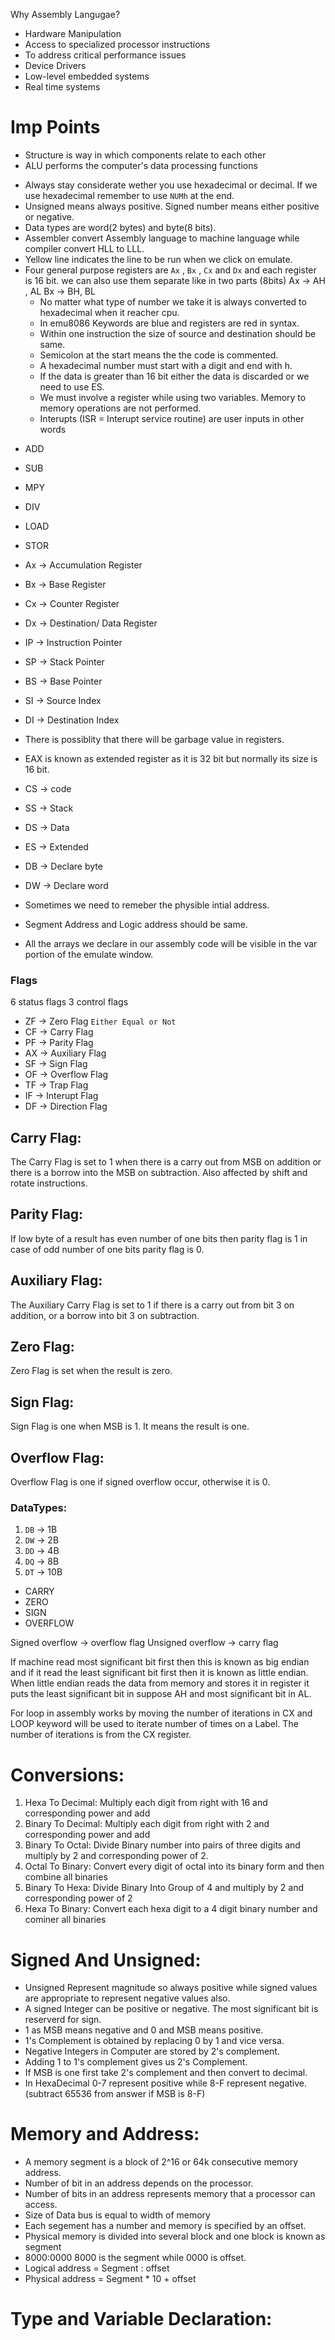 Why Assembly Langugae?
- Hardware Manipulation
- Access to specialized processor instructions
- To address critical performance issues
- Device Drivers
- Low-level embedded systems
- Real time systems

# Imp Points
- Structure is way in which components relate to each other
- ALU performs the computer's data processing functions
*  Always stay considerate wether you use hexadecimal or decimal. If we use hexadecimal remember to use `NUMh` at the end.
* Unsigned means always positive. Signed number means either positive or negative.
* Data types are word(2 bytes) and byte(8 bits).
* Assembler convert Assembly language to machine language while compiler convert HLL to LLL.
* Yellow line indicates the line to be run when we click on emulate.
* Four general purpose registers are `Ax` , `Bx` , `Cx` and `Dx` and each register is 16 bit. we can also use them separate like in two parts (8bits) 
  Ax -> AH , AL
  Bx -> BH, BL
  * No matter what type of number we take it is always converted to hexadecimal when it reacher cpu.
  * In emu8086 Keywords are blue and registers are red in syntax.
  * Within one instruction the size of source and destination should be same.
  * Semicolon at the start means the the code is commented.
  * A hexadecimal number must start with a digit and end with h.
  * If the data is greater than 16 bit either the data is discarded or we need to use ES.
  * We must involve a register while using two variables. Memory to memory operations are not performed.
  * Interupts (ISR = Interupt service routine) are user inputs in other words

- ADD
- SUB
- MPY
- DIV
- LOAD
- STOR

- Ax -> Accumulation Register
- Bx -> Base Register 
- Cx -> Counter Register
- Dx ->  Destination/ Data Register
* IP  -> Instruction Pointer
* SP -> Stack Pointer
* BS -> Base Pointer
* SI -> Source Index
* DI -> Destination Index

* There is possiblity that there will be garbage value in registers.
* EAX is known as extended register as it is 32 bit but normally its size is 16 bit.
  
* CS -> code
* SS -> Stack
* DS -> Data
* ES -> Extended

  
* DB -> Declare byte
* DW -> Declare word

* Sometimes we need to remeber the physible intial address.
* Segment Address and Logic address should be same.
* All the arrays we declare in our assembly code will be visible in the var portion of the emulate window.

### Flags
6 status flags 3 control flags
* ZF -> Zero Flag `Either Equal or Not`
* CF -> Carry Flag 
* PF -> Parity Flag
* AX -> Auxiliary Flag
* SF -> Sign Flag
* OF -> Overflow Flag
* TF -> Trap Flag
* IF -> Interupt Flag
* DF -> Direction Flag

## Carry Flag:
The Carry Flag is set to 1 when there is a carry out from MSB on addition or there is a borrow into the MSB on subtraction. Also affected by shift and rotate instructions.

## Parity Flag:
If low byte of a result has even number of one bits then parity flag is 1 in case of odd number of one bits parity flag is 0.

## Auxiliary Flag:
The Auxiliary Carry Flag is set to 1 if there is a carry out from bit 3 on addition, or a borrow into bit 3 on subtraction.

## Zero Flag:
Zero Flag is set when the result is zero.

## Sign Flag:
Sign Flag is one when MSB is 1. It means the result is one.

## Overflow Flag:
Overflow Flag is one if signed overflow occur, otherwise it is 0.



### DataTypes:

1. `DB` -> 1B
2. `DW` -> 2B
3. `DD` -> 4B
4. `DQ` -> 8B
5. `DT` -> 10B



* CARRY
* ZERO
* SIGN
* OVERFLOW

Signed overflow -> overflow flag
Unsigned overflow -> carry flag 


If machine read most significant bit first then this is known as big endian and if it read the least significant bit first then it is known as little endian.
When little endian reads the data from memory and stores it in register it puts the least significant bit in suppose AH and most significant bit in AL.

For loop in assembly works by moving the number of iterations in CX and LOOP keyword will be used to iterate number of times on a Label. The number of iterations is from the CX register.

# Conversions:
1. Hexa To Decimal: Multiply each digit from right with 16 and corresponding power and add
2. Binary To Decimal: Multiply each digit from right with 2 and corresponding power and add
3. Binary To Octal: Divide Binary number into pairs of three digits and multiply by 2 and corresponding power of 2.
4. Octal To Binary: Convert every digit of octal into its binary form and then combine all binaries
5. Binary To Hexa: Divide Binary Into Group of 4 and multiply by 2 and corresponding power of 2
6. Hexa To Binary: Convert each hexa digit to a 4 digit binary number and cominer all binaries

# Signed And Unsigned:
- Unsigned Represent magnitude so always positive while signed values are appropriate to represent negative values also.
- A signed Integer can be positive or negative. The most significant bit is reserverd for sign.
- 1 as MSB means negative and 0 and MSB means positive.
- 1's Complement is obtained by replacing 0 by 1 and vice versa.
- Negative Integers in Computer are stored by 2's complement.
- Adding 1 to 1's complement gives us 2's Complement.
- If MSB is one first take 2's complement and then convert to decimal.
- In HexaDecimal 0-7 represent positive while 8-F represent negative. (subtract 65536 from answer if MSB is 8-F)

# Memory and Address:
- A memory segment is a block of 2^16 or 64k consecutive memory address.
- Number of bit in an address depends on the processor.
- Number of bits in an address represents memory that a processor can access.
- Size of Data bus is equal to width of memory
- Each segement has a number and memory is specified by an offset.
- Physical memory is divided into several block and one block is known as segment
- 8000:0000 8000 is the segment while 0000 is offset.
- Logical address = Segment : offset
- Physical address = Segment * 10 + offset

# Type and Variable Declaration:
